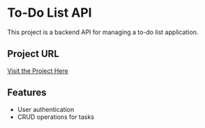 # To-Do List API

This project is a backend API for managing a to-do list application.
## Project URL
[Visit the Project Here](https://github.com/21b1num2752/todo_list)

## Features
- User authentication
- CRUD operations for tasks
